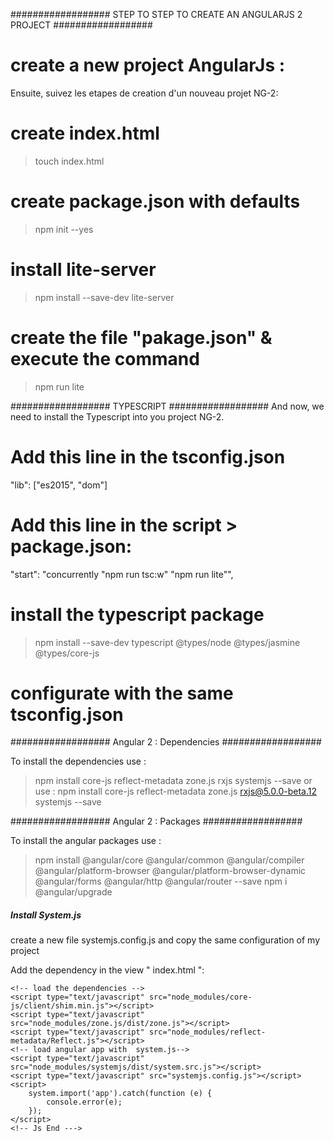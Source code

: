 ##################  STEP TO STEP TO CREATE AN ANGULARJS 2 PROJECT  ##################

# create a new project AngularJs :

Ensuite, suivez les etapes de creation d'un nouveau projet NG-2:

# create index.html
> touch index.html

# create package.json with defaults
> npm init --yes

# install lite-server
> npm install --save-dev lite-server

# create the file "pakage.json" & execute the command
> npm run lite

##################  TYPESCRIPT  ##################
And now, we need to install the Typescript into you project NG-2.

# Add this line in the tsconfig.json
"lib": ["es2015", "dom"]

# Add this line in the  script > package.json:
"start": "concurrently \"npm run tsc:w\" \"npm run lite\"",

# install  the typescript package
> npm install --save-dev typescript @types/node @types/jasmine @types/core-js

# configurate with the same tsconfig.json

##################  Angular 2 : Dependencies  ##################

To install the dependencies use :
> npm install core-js reflect-metadata zone.js rxjs systemjs --save
or use :
> npm install core-js reflect-metadata zone.js rxjs@5.0.0-beta.12 systemjs --save

##################  Angular 2 : Packages  ##################

To install the angular packages use :
> npm install @angular/core @angular/common @angular/compiler @angular/platform-browser @angular/platform-browser-dynamic @angular/forms @angular/http @angular/router --save
> npm i @angular/upgrade

##### Install System.js 

create a new file systemjs.config.js and copy the same configuration of my project

Add the dependency in the view " index.html ": 
  <!-- Js Begin --->
    <!-- load the dependencies -->
    <script type="text/javascript" src="node_modules/core-js/client/shim.min.js"></script>
    <script type="text/javascript" src="node_modules/zone.js/dist/zone.js"></script>
    <script type="text/javascript" src="node_modules/reflect-metadata/Reflect.js"></script>
    <!-- load angular app with  system.js-->
    <script type="text/javascript" src="node_modules/systemjs/dist/system.src.js"></script>
    <script type="text/javascript" src="systemjs.config.js"></script>
    <script>
        system.import('app').catch(function (e) {
            console.error(e);
        });
    </script>
    <!-- Js End --->